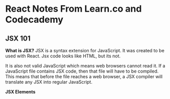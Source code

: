 # React Notes From Learn.co and Codecademy

## JSX 101

**What is JSX?**
JSX is a syntax extension for JavaScript. It was created to be used with React. Jsx code looks like HTML, but its not.

It is also not valid JavaScript which means web browsers cannot read it. If a JavaScript file contains JSX code, then that file will have to be compiled. This means that before the file reaches a web browser, a JSX compiler will translate any JSX into regular JavaScript.

**JSX Elements**
